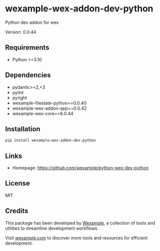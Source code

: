 # wexample-wex-addon-dev-python

Python dev addon for wex

Version: 0.0.44

## Requirements

- Python >=3.10

## Dependencies

- pydantic>=2,<3
- pylint
- pyright
- wexample-filestate-python==0.0.40
- wexample-wex-addon-app==0.0.42
- wexample-wex-core==6.0.44

## Installation

```bash
pip install wexample-wex-addon-dev-python
```

## Links

- Homepage: https://github.com/wexample/python-wex-dev-python

## License

MIT
## Credits

This package has been developed by [Wexample](https://wexample.com), a collection of tools and utilities to streamline development workflows.

Visit [wexample.com](https://wexample.com) to discover more tools and resources for efficient development.